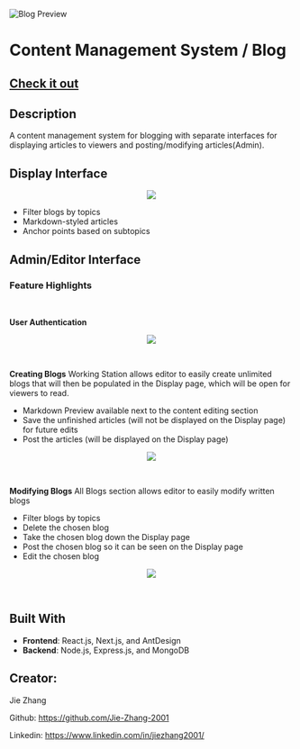 ![Blog Preview](BLOG6img.png)
# **Content Management System / Blog**
<h2><a  href="http://www.blog-jz.com/">Check it out</a></h2>


## Description
A content management system for blogging with separate interfaces for displaying articles to viewers and posting/modifying articles(Admin).



## Display Interface
<p align = "center">
    <img src = "./Display.gif">
</p>

* Filter blogs by topics
* Markdown-styled articles
* Anchor points based on subtopics
  

## Admin/Editor Interface

### Feature Highlights

<p>
&nbsp;
</p>

**User Authentication**
<p align = "center">
    <img src = "./Login.gif">
</p>
<p>
&nbsp;
</p>

**Creating Blogs** Working Station allows editor to easily create unlimited blogs that will then be populated in the Display page, which will be open for viewers to read.

* Markdown Preview available next to the content editing section
* Save the unfinished articles (will not be displayed on the Display page) for future edits
* Post the articles (will be displayed on the Display page) 
<p align = "center">
    <img src = "./Edit.gif">
</p>
<p>
&nbsp;
</p>

**Modifying Blogs** All Blogs section allows editor to easily modify written blogs
* Filter blogs by topics
* Delete the chosen blog
* Take the chosen blog down the Display page
* Post the chosen blog so it can be seen on the Display page
* Edit the chosen blog
<p align = "center">
    <img src = "./Edit2.gif">
</p>
<p>
&nbsp;
</p>

## Built With
* **Frontend**: React.js, Next.js, and AntDesign
* **Backend**: Node.js, Express.js, and MongoDB

## Creator:
Jie Zhang

Github: https://github.com/Jie-Zhang-2001
  
Linkedin: https://www.linkedin.com/in/jiezhang2001/

